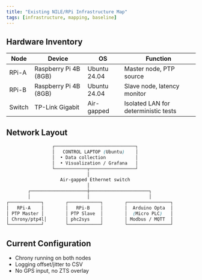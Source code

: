 ```yaml
---
title: "Existing NILE/RPi Infrastructure Map"
tags: [infrastructure, mapping, baseline]
---
```


## Hardware Inventory
| Node   | Device                | OS           | Function                             |
| ------ | --------------------- | ------------ | ------------------------------------ |
| RPi-A  | Raspberry Pi 4B (8GB) | Ubuntu 24.04 | Master node, PTP source              |
| RPi-B  | Raspberry Pi 4B (8GB) | Ubuntu 24.04 | Slave node, latency monitor          |
| Switch | TP-Link Gigabit       | Air-gapped   | Isolated LAN for deterministic tests |

## Network Layout
```css
                 ┌──────────────────────────────┐
                 │   CONTROL LAPTOP (Ubuntu)    │
                 │  • Data collection           │
                 │  • Visualization / Grafana   │
                 └────────────┬─────────────────┘
                              │
                    Air-gapped Ethernet switch
                              │
        ┌─────────────────────┼──────────────────────┐
        │                     │                      │
┌────────────┐        ┌────────────┐        ┌────────────────┐
│   RPi-A    │        │   RPi-B    │        │  Arduino Opta  │
│ PTP Master │        │ PTP Slave  │        │  (Micro PLC)   │
│ Chrony/ptp4l│       │ phc2sys    │        │ Modbus / MQTT  │
└────────────┘        └────────────┘        └────────────────┘
```

## Current Configuration
- Chrony running on both nodes
- Logging offset/jitter to CSV
- No GPS input, no ZTS overlay
